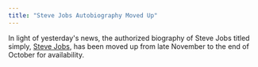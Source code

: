 ```yaml
---
title: "Steve Jobs Autobiography Moved Up"
---
```

<p>In light of yesterday's news, the authorized biography of Steve Jobs titled simply, <a href="https://www.amazon.ca/gp/product/1451648537/ref=as_li_ss_tl?ie=UTF8&tag=farawsoclos0a-20&linkCode=as2&camp=15121&creative=390961&creativeASIN=1451648537">Steve Jobs</a>, has been moved up from late November to the end of October for availability.</p>
